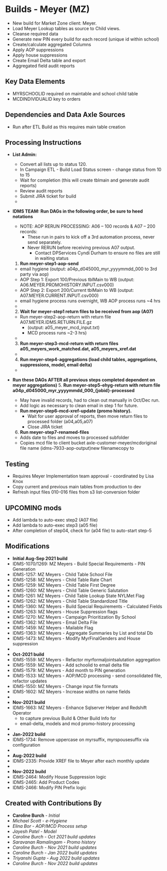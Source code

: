 # Builds - Meyer (MZ)
- New build for Market Zone client: Meyer. 
- Load Meyer Lookup tables as source to Child views. 
- Cleanse required data 
- Generate new PIN every build for each record (unique id within school) 
- Create/calculate aggregated Columns 
- Apply AOP suppressions 
- Apply house suppressions 
- Create Email Delta table and export
- Aggregated field audit reports


## Key Data Elements
- MYRSCHOOLID required on maintable and school child table
- MCDINDIVIDUALID key to orders


## Dependencies and Data Axle Sources
- Run after ETL Build as this requires main table creation


## Processing Instructions
- **List Admin:**
  - Convert all lists up to status 120.
  - In Campaign ETL - Build Load Status screen - change status from 10 to 15 
  - Wait for completion (this will create tblmain and generate audit reports)
  - Review audit reports
  - Submit JIRA ticket for build 
  - 
- **IDMS TEAM: Run DAGs in the following order, be sure to heed notations**
  - NOTE: AOP RERUN PROCESSING: A06 – 100 records & A07 – 200 records: 
    - These run in pairs to kick off a 3rd automation process, never send separately.
    - Never RERUN before receiving previous A07 output. 
      - Contact DPServices Cyndi Durham to ensure no files are still in waiting status
    
  1. **Run meyer-step1-aop-send**
    - email hygiene (output: a04p_d045000_myr_yyyymmdd_000 to 3rd party via aop)
    - AOP Step 1: Export 100/Previous tblMain to WB (output: A06.MEYER.PROMOHISTORY.INPUT.csv000) 
    - AOP Step 2: Export 200/Current tblMain to WB  (output: A07.MEYER.CURRENT.INPUT.csv000)
    - email hygiene process runs overnight, WB AOP process runs ~4 hrs 
    - 
  2. **Wait for meyer-step1 return files to be received from aop (A07)**
  - Run meyer-step2-aop-return with return file A07.MEYER.IDMS.RETURN.FILE.gz
    - (output: a05_meyer_mcd_input.txt) 
    - MCD process runs ~2-3 hrs)
  - 
  3. **Run meyer-step3-mcd-return with return files a05_meyers_work_matched.dat, a05_meyers_xref.dat**
  - 
  4. **Run meyer-step4-aggregations (load child tables, aggregations, suppressions, model, email delta)**
  - 
- **Run these DAGs AFTER all previous steps completed dependent on meyer aggregations)**
  5. **Run meyer-step5-ehyg-return with return file a04p_d045000_myr_yyyymmdd_000_{jobid}-processed** 
     - May have invalid records, had to clean out manually in Oct/Dec run.
     - Add logic as necessary to clean email in step 1 for future.
  - **Run meyer-step6-mcd-xref-update (promo history).**
    - Wait for user approval of reports, then move return files to processed folder (a04,a05,a07)
    - Close JIRA ticket
  6. **Run meyer-step7-renamed-files** <br>
    - Adds date to files and moves to processed subfolder
    - Copies mcd file to client bucket axle-customer-meyer/mcdoriginal file name (idms-7933-aop-output)new filenamecopy to


## Testing
- Requires Meyer Implementation team approval - coordinated by Lisa Knox  
- Copy current and previous main tables from production to dev
- Refresh input files 010-016 files from s3 list-conversion folder

## UPCOMING mods
- Add lambda to auto-exec step2 (A07 file) 
- Add lambda to auto-exec step3 (a05 file)
- After completion of step04, check for (a04 file) to auto-start step-5

## Modifications ##
- **Initial Aug-Sep 2021 build** 
- IDMS-1070/1269: MZ Meyers - Build Special Requirements - PIN Generation
- IDMS-1257: MZ Meyers - Child Table School File
- IDMS-1258: MZ Meyers - Child Table Rate Chart
- IDMS-1259: MZ Meyers - Child Table First Degree
- IDMS-1260: MZ Meyers - Child Table Generic Salutation
- IDMS-1261: MZ Meyers - Child Table Lookup State NYLMet Flag
- IDMS-1262: MZ Meyers - Child Table Standardized Title
- IDMS-1360: MZ Meyers - Build Special Requirements - Calculated Fields
- IDMS-1263: MZ Meyers - House Suppression flags 
- IDMS-1270: MZ Meyers - Campaign Prioritization By School
- IDMS-1362: MZ Meyers - Email Delta File
- IDMS-1459: MZ Meyers - Mailable Flag
- IDMS-1363: MZ Meyers - Aggregate Summaries by List and total Db
- IDMS-1473: MZ Meyers - Modify MyrFinalGenders and House suppression
- 
- **Oct-2021 build** 
- IDMS-1559: MZ Meyers - Refactor myrformaljointsalutation aggregation
- IDMS-1559: MZ Meyers - Add schoolid to email delta file
- IDMS-1579: MZ Meyers - Add month to PIN generation
- IDMS-1533: MZ Meyers - AOP/MCD processing - send consolidated file, refactor updates
- IDMS-1550: MZ Meyers - Change input file formats
- IDMS-1602: MZ Meyers - Increase widths on name fields
- 
- **Nov-2021 build**
- IDMS-1663: MZ Meyers - Enhance Sqlserver Helper and Redshift Operator 
  - to capture previous Build & Other Build Info for 
  - email-delta, models and mcd promo-history processing
- 
- **Jan-2022 build**
- IDMS-1734: Remove uppercase on myrsuffix, myrspousesuffix via configuration
- 
- **Aug-2022 build**
- IDMS-2335: Provide XREF file to Meyer after each monthly update
- 
- **Nov-2022 build**
- IDMS-2464: Modify House Suppression logic
- IDMS-2465: Add Product Codes 
- IDMS-2466: Modify PIN Prefix logic



## Created with Contributions By
* **Caroline Burch** - *Initial*
* *Michael Scott* - *e-Hygiene*
* *Elina Bor* - *AOP/MCD Process setup*
* *Jayesh Patel* - *Model*
* *Caroline Burch* - *Oct 2021 build updates*
* *Saravanan Ramalingam* - *Promo history*
* *Caroline Burch* - *Nov 2021 build updates*
* *Caroline Burch* - *Jan 2022 build updates*
* *Triyanshi Gupta* - *Aug 2022 build updates*
* *Caroline Burch* - *Nov 2022 build updates*
